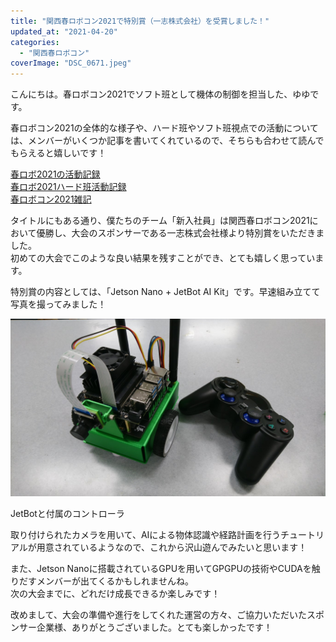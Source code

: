 ```yaml
---
title: "関西春ロボコン2021で特別賞（一志株式会社）を受賞しました！"
updated_at: "2021-04-20"
categories: 
  - "関西春ロボコン"
coverImage: "DSC_0671.jpeg"
---
```


こんにちは。春ロボコン2021でソフト班として機体の制御を担当した、ゆゆです。

春ロボコン2021の全体的な様子や、ハード班やソフト班視点での活動については、メンバーがいくつか記事を書いてくれているので、そちらも合わせて読んでもらえると嬉しいです！

[春ロボ2021の活動記録](2021-03-21)  
[春ロボ2021ハード班活動記録](2021-03-28)  
[春ロボコン2021雑記](2021-04-04)

タイトルにもある通り、僕たちのチーム「新入社員」は関西春ロボコン2021において優勝し、大会のスポンサーである一志株式会社様より特別賞をいただきました。  
初めての大会でこのような良い結果を残すことができ、とても嬉しく思っています。

特別賞の内容としては、「Jetson Nano + JetBot AI Kit」です。早速組み立てて写真を撮ってみました！

[![JetBotと付属のコントローラ](images/DSC_0670.jpeg)](https://www.fortefibre.net/blog/wp-content/uploads/2021/04/DSC_0670.jpeg)

JetBotと付属のコントローラ

取り付けられたカメラを用いて、AIによる物体認識や経路計画を行うチュートリアルが用意されているようなので、これから沢山遊んでみたいと思います！

また、Jetson Nanoに搭載されているGPUを用いてGPGPUの技術やCUDAを触りだすメンバーが出てくるかもしれませんね。  
次の大会までに、どれだけ成長できるか楽しみです！

改めまして、大会の準備や進行をしてくれた運営の方々、ご協力いただいたスポンサー企業様、ありがとうございました。とても楽しかったです！
